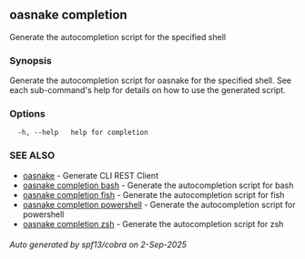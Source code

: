 ## oasnake completion

Generate the autocompletion script for the specified shell

### Synopsis

Generate the autocompletion script for oasnake for the specified shell.
See each sub-command's help for details on how to use the generated script.


### Options

```
  -h, --help   help for completion
```

### SEE ALSO

* [oasnake](oasnake.md)	 - Generate CLI REST Client
* [oasnake completion bash](oasnake_completion_bash.md)	 - Generate the autocompletion script for bash
* [oasnake completion fish](oasnake_completion_fish.md)	 - Generate the autocompletion script for fish
* [oasnake completion powershell](oasnake_completion_powershell.md)	 - Generate the autocompletion script for powershell
* [oasnake completion zsh](oasnake_completion_zsh.md)	 - Generate the autocompletion script for zsh

###### Auto generated by spf13/cobra on 2-Sep-2025
